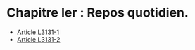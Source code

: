 # Chapitre Ier : Repos quotidien.

* [Article L3131-1](./LEGIARTI000006902578.md)
* [Article L3131-2](./LEGIARTI000006902579.md)
